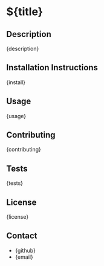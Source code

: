 # ${title}
## Description
{description}
## Installation Instructions
{install}
## Usage
{usage}
## Contributing
{contributing}
## Tests
{tests}
## License
{license}
## Contact
* {github}
* {email}

